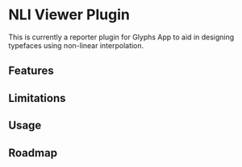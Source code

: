 # NLI Viewer Plugin

This is currently a reporter plugin for Glyphs App to aid in designing typefaces using non-linear interpolation.

## Features

## Limitations

## Usage

## Roadmap
